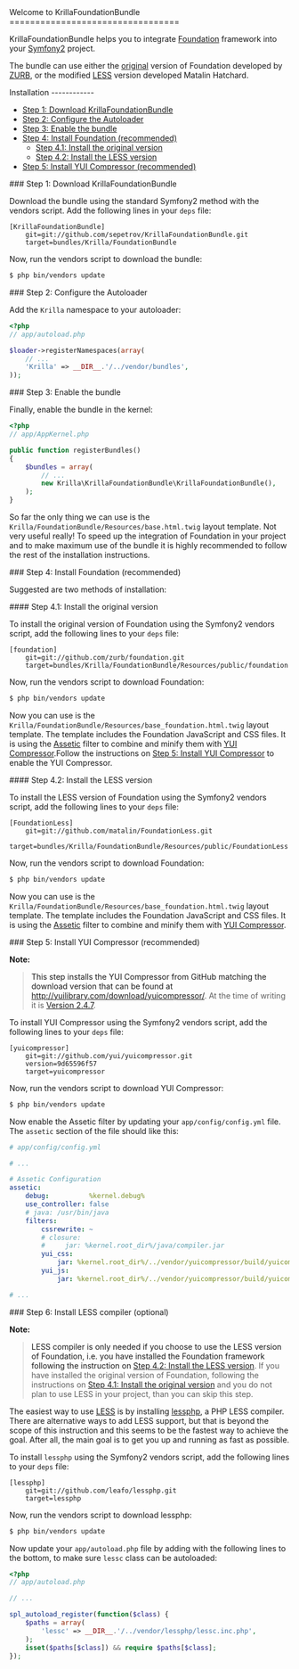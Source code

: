 <a name="top"/>
Welcome to KrillaFoundationBundle
=================================

KrillaFoundationBundle helps you to integrate [Foundation](http://foundation.zurb.com "Foundation - Rapid Prototyping and Building Framework from ZURB") framework into your [Symfony2](http://symfony.com "Symfony2 - High Performance PHP Framework for Web Development") project.

The bundle can use either the [original](https://github.com/zurb/foundation) version of Foundation developed by [ZURB](http://foundation.zurb.com/), or the modified [LESS](https://github.com/matalin/FoundationLess) version developed Matalin Hatchard.

<a name="installation"/>
Installation
------------

-  [Step 1: Download KrillaFoundationBundle](#installation1)
-  [Step 2: Configure the Autoloader](#installation-2)
-  [Step 3: Enable the bundle](#installation-3)
-  [Step 4: Install Foundation (recommended)](#installation-4)
    - [Step 4.1: Install the original version](#installation-4-1)
    - [Step 4.2: Install the LESS version](#installation-4-2)
- [Step 5: Install YUI Compressor (recommended)](#installation-5)

<a name="installation-1"/>
### Step 1: Download KrillaFoundationBundle

Download the bundle using the standard Symfony2 method with the vendors script.
Add the following lines in your `deps` file:

```
[KrillaFoundationBundle]
    git=git://github.com/sepetrov/KrillaFoundationBundle.git
    target=bundles/Krilla/FoundationBundle
```
Now, run the vendors script to download the bundle:

``` bash
$ php bin/vendors update
```
<a name="installation-2"/>
### Step 2: Configure the Autoloader

Add the `Krilla` namespace to your autoloader:

``` php
<?php
// app/autoload.php

$loader->registerNamespaces(array(
    // ...
    'Krilla' => __DIR__.'/../vendor/bundles',
));
```

<a name="installation-3"/>
### Step 3: Enable the bundle

Finally, enable the bundle in the kernel:

``` php
<?php
// app/AppKernel.php

public function registerBundles()
{
    $bundles = array(
        // ...
        new Krilla\KrillaFoundationBundle\KrillaFoundationBundle(),
    );
}
```

So far the only thing we can use is the `Krilla/FoundationBundle/Resources/base.html.twig` layout template.
Not very useful really! To speed up the integration of Foundation in your project and to make maximum use of the bundle it is highly recommended to follow the rest of the installation instructions.

<a name="installation-4"/>
### Step 4: Install Foundation (recommended)

Suggested are two methods of installation:

<a name="installation-4-1"/>
#### Step 4.1: Install the original version

To install the original version of Foundation using the Symfony2 vendors script, add the following lines to your `deps` file:

```
[foundation]
    git=git://github.com/zurb/foundation.git
    target=bundles/Krilla/FoundationBundle/Resources/public/foundation
```

Now, run the vendors script to download Foundation:

``` bash
$ php bin/vendors update
```

Now you can use is the `Krilla/FoundationBundle/Resources/base_foundation.html.twig` layout template. The template includes the Foundation JavaScript and CSS files. It is using the [Assetic](http://symfony.com/doc/current/cookbook/assetic/yuicompressor.html "How to Minify JavaScripts and Stylesheets with YUI Compressor") filter to combine and minify them with [YUI Compressor](http://developer.yahoo.com/yui/compressor/).Follow the instructions on [Step 5: Install YUI Compressor](#installation_5) to enable the YUI Compressor.


<a name="installation-4-2"/>
#### Step 4.2: Install the LESS version

To install the LESS version of Foundation using the Symfony2 vendors script, add the following lines to your `deps` file:

```
[FoundationLess]
    git=git://github.com/matalin/FoundationLess.git
    target=bundles/Krilla/FoundationBundle/Resources/public/FoundationLess
```

Now, run the vendors script to download Foundation:

``` bash
$ php bin/vendors update
```

Now you can use is the `Krilla/FoundationBundle/Resources/base_foundation.html.twig` layout template. The template includes the Foundation JavaScript and CSS files. It is using the [Assetic](http://symfony.com/doc/current/cookbook/assetic/yuicompressor.html "How to Minify JavaScripts and Stylesheets with YUI Compressor") filter to combine and minify them with [YUI Compressor](http://developer.yahoo.com/yui/compressor/).

<a name="installation-5"/>
### Step 5: Install YUI Compressor (recommended)

**Note:**

> This step installs the YUI Compressor from GitHub matching the download version that can be found at <http://yuilibrary.com/download/yuicompressor/>. At the time of writing it is [Version 2.4.7](http://yui.zenfs.com/releases/yuicompressor/yuicompressor-2.4.7.zip).

To install YUI Compressor using the Symfony2 vendors script, add the following lines to your `deps` file:

```
[yuicompressor]
    git=git://github.com/yui/yuicompressor.git
    version=9d65596f57
    target=yuicompressor
```

Now, run the vendors script to download YUI Compressor:

``` bash
$ php bin/vendors update
```

Now enable the Assetic filter by updating your `app/config/config.yml` file. The `assetic` section of the file should like this:

```yaml
# app/config/config.yml

# ...

# Assetic Configuration
assetic:
    debug:          %kernel.debug%
    use_controller: false
    # java: /usr/bin/java
    filters:
        cssrewrite: ~
        # closure:
        #     jar: %kernel.root_dir%/java/compiler.jar
        yui_css:
            jar: %kernel.root_dir%/../vendor/yuicompressor/build/yuicompressor-2.4.7.jar
        yui_js:
            jar: %kernel.root_dir%/../vendor/yuicompressor/build/yuicompressor-2.4.7.jar

# ...
```

<a name="installation-6"/>
### Step 6: Install LESS compiler (optional)

**Note:**

> LESS compiler is only needed if you choose to use the LESS version of Foundation, i.e. you have installed the Foundation framework following the instruction on [Step 4.2: Install the LESS version](#installation-4-2).
> If you have installed the original version of Foundation, following the instructions on [Step 4.1: Install the original version](#installation-4-1) and you do not plan to use LESS in your project, than you can skip this step.

The easiest way to use [LESS](http://lesscss.org) is by installing [lessphp](https://github.com/leafo/lessphp), a PHP LESS compiler. There are alternative ways to add LESS support, but that is beyond the scope of this instruction and this seems to be the fastest way to achieve the goal. After all, the main goal is to get you up and running as fast as possible.

To install `lessphp` using the Symfony2 vendors script, add the following lines to your `deps` file:

```
[lessphp]
    git=git://github.com/leafo/lessphp.git
    target=lessphp
```

Now, run the vendors script to download lessphp:

``` bash
$ php bin/vendors update
```

Now update your `app/autoload.php` file by adding with the following lines to the bottom, to make sure `lessc` class can be autoloaded:

```php
<?php
// app/autoload.php

// ...

spl_autoload_register(function($class) {
    $paths = array(
        'lessc' => __DIR__.'/../vendor/lessphp/lessc.inc.php',
    );
    isset($paths[$class]) && require $paths[$class];
});
```
